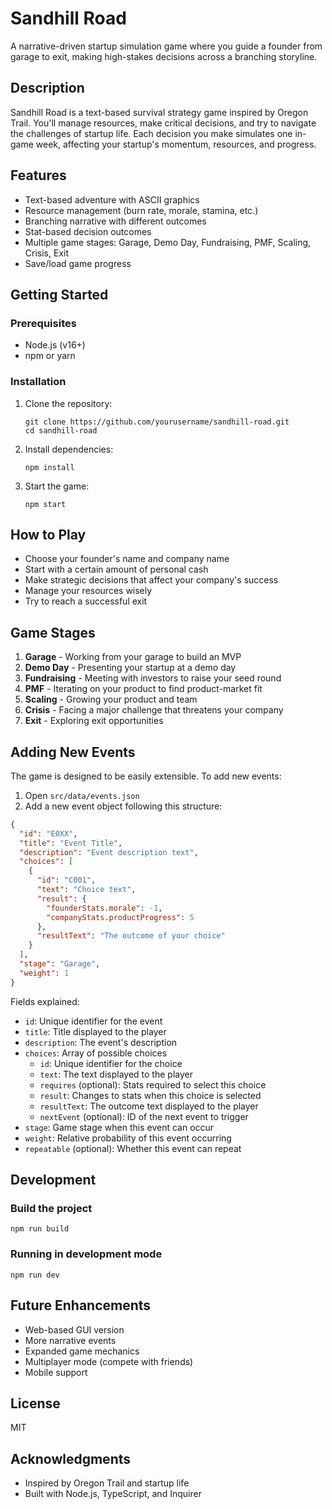 # Sandhill Road

A narrative-driven startup simulation game where you guide a founder from garage to exit, making high-stakes decisions across a branching storyline.

## Description

Sandhill Road is a text-based survival strategy game inspired by Oregon Trail. You'll manage resources, make critical decisions, and try to navigate the challenges of startup life. Each decision you make simulates one in-game week, affecting your startup's momentum, resources, and progress.

## Features

- Text-based adventure with ASCII graphics
- Resource management (burn rate, morale, stamina, etc.)
- Branching narrative with different outcomes
- Stat-based decision outcomes
- Multiple game stages: Garage, Demo Day, Fundraising, PMF, Scaling, Crisis, Exit
- Save/load game progress

## Getting Started

### Prerequisites

- Node.js (v16+)
- npm or yarn

### Installation

1. Clone the repository:
   ```
   git clone https://github.com/yourusername/sandhill-road.git
   cd sandhill-road
   ```

2. Install dependencies:
   ```
   npm install
   ```

3. Start the game:
   ```
   npm start
   ```

## How to Play

- Choose your founder's name and company name
- Start with a certain amount of personal cash
- Make strategic decisions that affect your company's success
- Manage your resources wisely
- Try to reach a successful exit

## Game Stages

1. **Garage** - Working from your garage to build an MVP
2. **Demo Day** - Presenting your startup at a demo day
3. **Fundraising** - Meeting with investors to raise your seed round
4. **PMF** - Iterating on your product to find product-market fit
5. **Scaling** - Growing your product and team
6. **Crisis** - Facing a major challenge that threatens your company
7. **Exit** - Exploring exit opportunities

## Adding New Events

The game is designed to be easily extensible. To add new events:

1. Open `src/data/events.json`
2. Add a new event object following this structure:

```json
{
  "id": "E0XX",
  "title": "Event Title",
  "description": "Event description text",
  "choices": [
    {
      "id": "C001",
      "text": "Choice text",
      "result": {
        "founderStats.morale": -1,
        "companyStats.productProgress": 5
      },
      "resultText": "The outcome of your choice"
    }
  ],
  "stage": "Garage",
  "weight": 1
}
```

Fields explained:
- `id`: Unique identifier for the event
- `title`: Title displayed to the player
- `description`: The event's description
- `choices`: Array of possible choices
  - `id`: Unique identifier for the choice
  - `text`: The text displayed to the player
  - `requires` (optional): Stats required to select this choice
  - `result`: Changes to stats when this choice is selected
  - `resultText`: The outcome text displayed to the player
  - `nextEvent` (optional): ID of the next event to trigger
- `stage`: Game stage when this event can occur
- `weight`: Relative probability of this event occurring
- `repeatable` (optional): Whether this event can repeat

## Development

### Build the project

```
npm run build
```

### Running in development mode

```
npm run dev
```

## Future Enhancements

- Web-based GUI version
- More narrative events
- Expanded game mechanics
- Multiplayer mode (compete with friends)
- Mobile support

## License

MIT

## Acknowledgments

- Inspired by Oregon Trail and startup life
- Built with Node.js, TypeScript, and Inquirer 